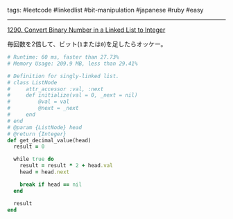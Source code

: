 tags: #leetcode #linkedlist #bit-manipulation #japanese #ruby #easy

<hr />

[1290. Convert Binary Number in a Linked List to Integer](https://leetcode.com/problems/convert-binary-number-in-a-linked-list-to-integer/)

毎回数を2倍して、ビット(`1`または`0`)を足したらオッケー。

```rb
# Runtime: 60 ms, faster than 27.73%
# Memory Usage: 209.9 MB, less than 29.41%

# Definition for singly-linked list.
# class ListNode
#     attr_accessor :val, :next
#     def initialize(val = 0, _next = nil)
#         @val = val
#         @next = _next
#     end
# end
# @param {ListNode} head
# @return {Integer}
def get_decimal_value(head)
  result = 0

  while true do
    result = result * 2 + head.val
    head = head.next

    break if head == nil
  end

  result
end
```